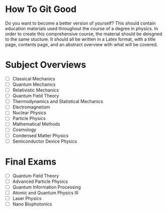 # How To Git Good
Do you want to become a better version of yourself?
This should contain education materials used throughout the course of a degree in physics.
In order to create this comprehensive course, the material should be deisgned to the same stucture. 
It should all be written in a Latex format, with a title page, contents page, and an abstract overview with what will be covered.  


# Subject Overviews
- [ ] Classical Mechanics
- [ ] Quantum Mechanics
- [ ] Relativistic Mechanics
- [ ] Quantum Field Theory
- [ ] Thermodynamics and Statistical Mechanics 
- [ ] Electromagnetism
- [ ] Nuclear Physics
- [ ] Particle Physics
- [ ] Mathematical Methods
- [ ] Cosmology
- [ ] Condensed Matter Physics
- [ ] Semiconductor Device Physics

# Final Exams 
- [ ] Quantum Field Theory
- [ ] Advanced Particle Physics
- [ ] Quantum Information Processing
- [ ] Atomic and Quantum Physics III
- [ ] Laser Physics
- [ ] Nano Biophotonics
